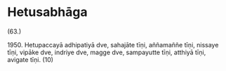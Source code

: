 

# Hetusabhāga







(63.)

1950\. Hetupaccayā adhipatiyā dve, sahajāte tīṇi, aññamaññe tīṇi, nissaye tīṇi, vipāke dve, indriye dve, magge dve, sampayutte tīṇi, atthiyā tīṇi, avigate tīṇi. (10)




